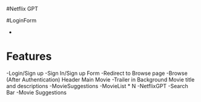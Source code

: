 #Netflix GPT

#LoginForm

- 
# Features
-Login/Sign up 
    -Sign In/Sign up Form
    -Redirect to Browse page
-Browse (After Authentication)
    Header
    Main Movie
        -Trailer in Background
        Movie title and descriptions
        -MovieSuggestions
            -MovieList * N
-NetflixGPT
    -Search Bar
    -Movie Suggestions


